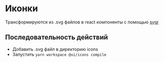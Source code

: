 # Иконки
Трансформируются из .svg файлов в react компоненты с помощью [svgr](https://github.com/smooth-code/svgr)

## Последовательность действий
* Добавить .svg файл в директорию icons
* Запустить ```yarn workspace @ui/icons compile```
